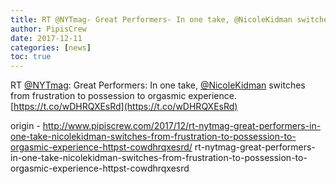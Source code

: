 ```yaml
---
title: RT @NYTmag- Great Performers- In one take, @NicoleKidman switches from frustration to possession to orgasmic experience. https-//t.co/wDHRQXEsRd
author: PipisCrew
date: 2017-12-11
categories: [news]
toc: true
---
```


RT [@NYTmag](https://twitter.com/@NYTmag): Great Performers: In one take, [@NicoleKidman](https://twitter.com/@NicoleKidman) switches from frustration to possession to orgasmic experience. [https://t.co/wDHRQXEsRd](https://t.co/wDHRQXEsRd)

origin - http://www.pipiscrew.com/2017/12/rt-nytmag-great-performers-in-one-take-nicolekidman-switches-from-frustration-to-possession-to-orgasmic-experience-httpst-cowdhrqxesrd/ rt-nytmag-great-performers-in-one-take-nicolekidman-switches-from-frustration-to-possession-to-orgasmic-experience-httpst-cowdhrqxesrd